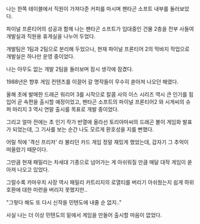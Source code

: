 나는 한쪽 테이블에서 직원이 가져다준 커피를 마시며 펜타곤 소프트 내부를 둘러보았다.

파이널 프론티어의 성공과 함께 나는 펜타곤 소프트가 임대중인 건물 2층을 전부 사들여 개발실과 직원용 휴게실을 나누어 두었다.

개발팀은 1팀과 2팀으로 분리해 두었으나, 현재 파이널 프론티어 2의 막바지 작업으로 개발실은 하나만 운영 중이었다.

나는 아무도 없는 개발 2팀을 둘러보며 잠시 생각에 잠겼다.

1988년은 향후 게임 컨텐츠를 이끌어 갈 명작들이 무수히 쏟아져 나오던 해였다.

올해 초에 발매한 드래곤 워리어 3를 시작으로 칼콤 사의 이스 시리즈 역시 큰 인기를 힘입어 곧 속편을 출시할 예정이었고, 펜타곤 소프트의 파이널 프론티어2 와 시게씨의 슈퍼 마리지 3 역시 연말 출시를 목표로 개발 중이었다.

그리고 얼마 전에는 초 인기 작가 반열에 올라선 토리야마씨의 드래곤 볼이 게임화 발표가 되었는데, 그 기사를 보는 순간 나도 모르게 환호성을 지를 뻔했다.

어릴 적에 '격신 프리저' 라 불리던 카드 게임 정말 재밌게 했었는데, 갑자기 그 추억이 떠올랐기 때문이다.

그만큼 현재 패밀리는 차세대 기종으로 넘어가는 게 아쉬워질 만큼 매달 대작 게임이 쏟아져 나오고 있었다. 

그럴수록 카마우치 사장 역시 패밀리 카트리지의 로열티를 버리기 아쉬웠는지 쉽게 하위 호환에 대한 미련을 버리지 못했지만.. 

"그렇다 해도 또 다시 신작을 민텐도에 내줄 순 없지.."

사실 나는 더 이상 민텐도의 밑에서 게임을 만들어 출시할 마음이 없었다.